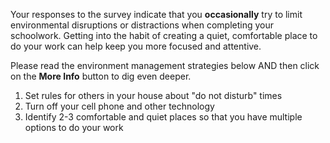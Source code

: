 
Your responses to the survey indicate that you **occasionally** try to limit environmental disruptions or distractions when completing your schoolwork. Getting into the habit of creating a quiet, comfortable place to do your work can help keep you more focused and attentive.

Please read the environment management strategies below AND then click on the **More Info** button to dig even deeper.

1.	Set rules for others in your house about "do not disturb" times
2.	Turn off your cell phone and other technology
3.	Identify 2-3 comfortable and quiet places so that you have multiple options to do your work


